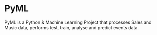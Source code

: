 # PyML

PyML is a Python & Machine Learning Project that processes Sales and Music data, performs test, train, analyse and predict events data.
